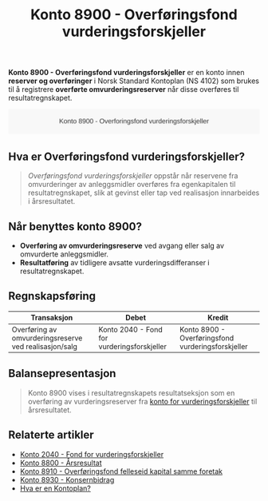 ﻿---
title: "Konto 8900 - Overføringsfond vurderingsforskjeller"
seoTitle: "Konto 8900 | Overføringsfond vurderingsforskjeller | Kontoplan"
description: "Konto 8900 benyttes for overføringsfond og vurderingsforskjeller i egenkapitalen. Lær når kontoen brukes, bokføring og sammenheng med andre egenkapitalkontoer."
summary: "Konto 8900 gjelder overføringsfond og vurderingsforskjeller. Kort om bruk og bokføring."
---

**Konto 8900 - Overføringsfond vurderingsforskjeller** er en konto innen **reserver og overføringer** i Norsk Standard Kontoplan (NS 4102) som brukes til å registrere **overførte omvurderingsreserver** når disse overføres til resultatregnskapet.

![Illustrasjon av konto 8900 overforingsfond vurderingsforskjeller](8900-overforingsfond-vurderingsforskjeller-image.svg)

## Hva er Overføringsfond vurderingsforskjeller?

> *Overføringsfond vurderingsforskjeller* oppstår når reservene fra omvurderinger av anleggsmidler overføres fra egenkapitalen til resultatregnskapet, slik at gevinst eller tap ved realisasjon innarbeides i årsresultatet.

## Når benyttes konto 8900?

* **Overføring av omvurderingsreserve** ved avgang eller salg av omvurderte anleggsmidler.
* **Resultatføring** av tidligere avsatte vurderingsdifferanser i resultatregnskapet.

## Regnskapsføring

| Transaksjon                                            | Debet                                      | Kredit                                             |
|--------------------------------------------------------|--------------------------------------------|----------------------------------------------------|
| Overføring av omvurderingsreserve ved realisasjon/salg | Konto 2040 - Fond for vurderingsforskjeller | Konto 8900 - Overføringsfond vurderingsforskjeller |

## Balansepresentasjon

> Konto 8900 vises i resultatregnskapets resultatseksjon som en overføring av vurderingsreserver fra [konto for vurderingsforskjeller](/blogs/kontoplan/2040-fond-for-vurderingsforskjeller "Konto 2040 - Fond for vurderingsforskjeller: Fond for vurderingsforskjeller ved omvurdering") til årsresultatet.

## Relaterte artikler

* [Konto 2040 - Fond for vurderingsforskjeller](/blogs/kontoplan/2040-fond-for-vurderingsforskjeller "Konto 2040 - Fond for vurderingsforskjeller: Fond for vurderingsforskjeller ved omvurdering")
* [Konto 8800 - Årsresultat](/blogs/kontoplan/8800-arsresultat "Konto 8800 - Årsresultat: Årets nettoresultat og resultatdisponering")
* [Konto 8910 - Overføringsfond felleseid kapital samme foretak](/blogs/kontoplan/8910-overforingsfond-felleseid-kapital-samme-foretak "Konto 8910 - Overføringsfond felleseid kapital samme foretak")
* [Konto 8930 - Konsernbidrag](/blogs/kontoplan/8930-konsernbidrag "Konto 8930 - Konsernbidrag: Konsernbidrag mellom selskaper i konsern")
* [Hva er en Kontoplan?](/blogs/regnskap/hva-er-kontoplan "Hva er en Kontoplan? Komplett Guide til Kontoplaner i Norsk Regnskap")






